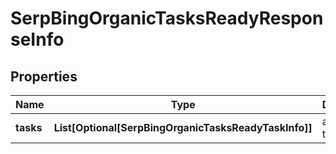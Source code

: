 # SerpBingOrganicTasksReadyResponseInfo


## Properties

| Name | Type | Description | Notes |
|------------ | ------------- | ------------- | -------------|
**tasks** | **List[Optional[SerpBingOrganicTasksReadyTaskInfo]]** | array of tasks |[optional]|